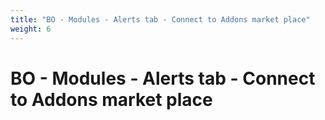 ```yaml
---
title: "BO - Modules - Alerts tab - Connect to Addons market place"
weight: 6
---
```


# BO - Modules - Alerts tab - Connect to Addons market place

